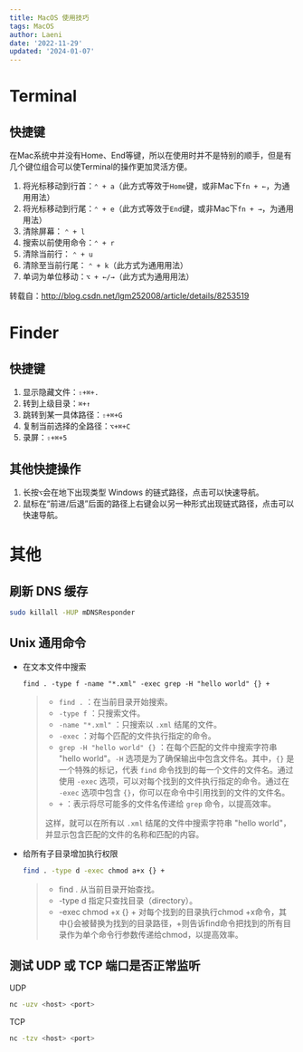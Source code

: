 ```yaml
---
title: MacOS 使用技巧
tags: MacOS
author: Laeni
date: '2022-11-29'
updated: '2024-01-07'
---
```


# Terminal

## 快捷键

在Mac系统中并没有Home、End等键，所以在使用时并不是特别的顺手，但是有几个键位组合可以使Terminal的操作更加灵活方便。

1. 将光标移动到行首：`⌃ + a`（此方式等效于`Home`键，或非Mac下`fn + ←`，为通用用法）
2. 将光标移动到行尾：`⌃ + e`（此方式等效于`End`键，或非Mac下`fn + →`，为通用用法）
3. 清除屏幕： `⌃ + l`
4. 搜索以前使用命令：`⌃ + r`
5. 清除当前行： `⌃ + u`
6. 清除至当前行尾： `⌃ + k`（此方式为通用用法）
7. 单词为单位移动：`⌥ + ←/→`（此方式为通用用法）

转载自：<http://blog.csdn.net/lgm252008/article/details/8253519>

# Finder

## 快捷键

1. 显示隐藏文件：`⇧+⌘+.`
2. 转到上级目录：`⌘+↑`
3. 跳转到某一具体路径：`⇧+⌘+G`
4. 复制当前选择的全路径：`⌥+⌘+C`
5. 录屏：`⇧+⌘+5`

## 其他快捷操作

1. 长按`⌥`会在地下出现类型 Windows 的链式路径，点击可以快速导航。
2. 鼠标在“前进/后退”后面的路径上右键会以另一种形式出现链式路径，点击可以快速导航。

# 其他

## 刷新 DNS 缓存

```sh
sudo killall -HUP mDNSResponder
```

##  Unix 通用命令

- 在文本文件中搜索

  ```shell
  find . -type f -name "*.xml" -exec grep -H "hello world" {} +
  ```

  >- `find .` ：在当前目录开始搜索。
  >- `-type f` ：只搜索文件。
  >- `-name "*.xml"` ：只搜索以 `.xml` 结尾的文件。
  >- `-exec` ：对每个匹配的文件执行指定的命令。
  >- `grep -H "hello world" {}` ：在每个匹配的文件中搜索字符串 "hello world"。`-H` 选项是为了确保输出中包含文件名。其中，`{}` 是一个特殊的标记，代表 `find` 命令找到的每一个文件的文件名。通过使用 `-exec` 选项，可以对每个找到的文件执行指定的命令。通过在 `-exec` 选项中包含 `{}`，你可以在命令中引用找到的文件的文件名。
  >- `+` ：表示将尽可能多的文件名传递给 `grep` 命令，以提高效率。
  >
  >这样，就可以在所有以 `.xml` 结尾的文件中搜索字符串 "hello world"，并显示包含匹配的文件的名称和匹配的内容。
  
- 给所有子目录增加执行权限

  ```sh
  find . -type d -exec chmod a+x {} +
  ```

  >- find . 从当前目录开始查找。
  >- -type d 指定只查找目录（directory）。
  >- -exec chmod +x {} + 对每个找到的目录执行chmod +x命令，其中{}会被替换为找到的目录路径，+则告诉find命令把找到的所有目录作为单个命令行参数传递给chmod，以提高效率。

## 测试 UDP 或 TCP 端口是否正常监听

UDP

```sh
nc -uzv <host> <port>
```

TCP

```sh
nc -tzv <host> <port>
```

